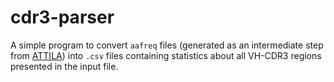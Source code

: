 # cdr3-parser

A simple program to convert `aafreq` files (generated as an intermediate step
from [ATTILA](https://github.com/Cardosaum/attila)) into `.csv` files containing
statistics about all VH-CDR3 regions presented in the input file.
